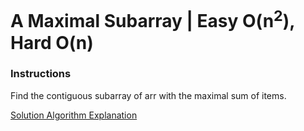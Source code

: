# A Maximal Subarray | Easy O(n<sup>2</sup>), Hard O(n)

### Instructions
Find the contiguous subarray of arr with the maximal sum of items.

[Solution Algorithm Explanation](http://en.wikipedia.org/wiki/Maximum_subarray_problem)

